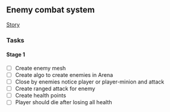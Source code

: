## Enemy combat system

[Story](./project.md#enemy-combat-system)

### Tasks

#### Stage 1

- [ ] Create enemy mesh
- [ ] Create algo to create enemies in Arena
- [ ] Close by enemies notice player or player-minion and attack
- [ ] Create ranged attack for enemy
- [ ] Create health points
- [ ] Player should die after losing all health